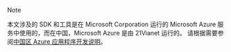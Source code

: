 > [!NOTE]
> 本文涉及的 SDK 和工具是在 Microsoft Corporation 运行的 Microsoft Azure 服务中使用的，而在中国，Microsoft Azure 是由 21Vianet 运行的。 请根据需要参阅[中国区 Azure 应用程序开发说明](/articles/developerdifferences/)。